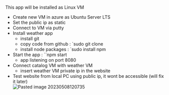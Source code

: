 This app will be installed as Linux VM

- Create new VM in azure as Ubuntu Server LTS
- Set the public ip as static
- Connect to VM via putty
- Install weather app
	- install git
	- copy code from github : `sudo git clone
	- install node packages : `sudo install npm
- Start the app : ``npm start
	- app listening on port 8080
- Connect catalog VM with weather VM
	- insert weather VM private ip in the website
- Test website from local PC using public ip, it wont be accessible (will fix it later)<br>
![Pasted image 20230508120735](https://github.com/salman-cissp/Deploy.WebApp.to.Azure/assets/134168108/8552b9cc-65e2-43de-bf32-1591fa557533)
